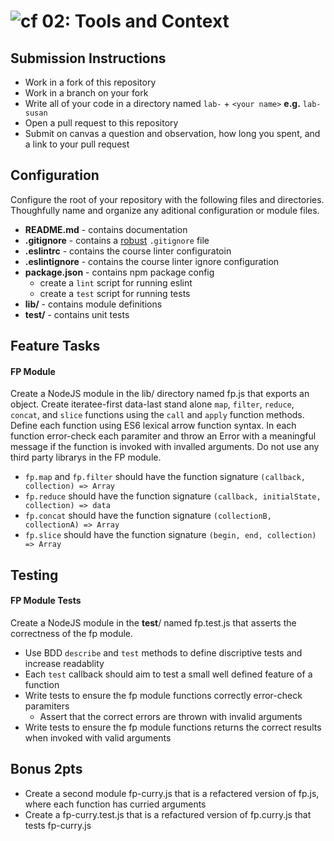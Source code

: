 ![cf](https://i.imgur.com/7v5ASc8.png) 02: Tools and Context
======

## Submission Instructions
* Work in a fork of this repository
* Work in a branch on your fork
* Write all of your code in a directory named `lab-` + `<your name>` **e.g.** `lab-susan`
* Open a pull request to this repository
* Submit on canvas a question and observation, how long you spent, and a link to your pull request

## Configuration 
Configure the root of your repository with the following files and directories. Thoughfully name and organize any aditional configuration or module files.
* **README.md** - contains documentation
* **.gitignore** - contains a [robust](http://gitignore.io) `.gitignore` file 
* **.eslintrc** - contains the course linter configuratoin
* **.eslintignore** - contains the course linter ignore configuration
* **package.json** - contains npm package config
  * create a `lint` script for running eslint
  * create a `test` script for running tests
* **lib/** - contains module definitions
* **__test__/** - contains unit tests

## Feature Tasks
#### FP Module
Create a NodeJS module in the lib/ directory named fp.js that exports an object. Create iteratee-first data-last stand alone `map`, `filter`, `reduce`, `concat`, and `slice` functions using the `call` and `apply` function methods. Define each function using ES6 lexical arrow function syntax. In each function error-check each paramiter and throw an Error with a meaningful message if the function is invoked with invalled arguments. Do not use any third party librarys in the FP module.

* `fp.map` and `fp.filter` should have the function signature `(callback, collection) => Array`
* `fp.reduce` should have the function signature `(callback, initialState, collection) => data`
* `fp.concat` should have the function signature `(collectionB, collectionA) => Array`
* `fp.slice` should have the function signature `(begin, end, collection) => Array`

## Testing
#### FP Module Tests
Create a NodeJS module in the __test__/ named fp.test.js that asserts the correctness of the fp module.  

* Use BDD `describe` and `test` methods to define discriptive tests and increase readablity
* Each `test` callback should aim to test a small well defined feature of a function
* Write tests to ensure the fp module functions correctly error-check paramiters
  * Assert that the correct errors are thrown with invalid arguments
* Write tests to ensure the fp module functions returns the correct results when invoked with valid arguments

## Bonus 2pts
* Create a second module fp-curry.js that is a refactered version of fp.js, where each function has curried arguments
* Create a fp-curry.test.js that is a refactured version of fp.curry.js that tests fp-curry.js
